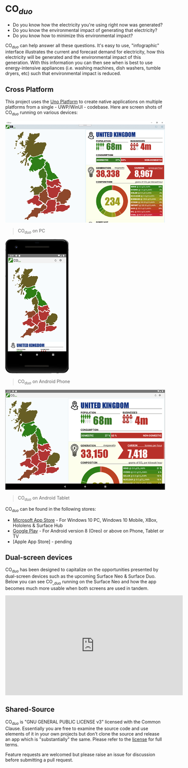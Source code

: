 # CO<sub>_duo_</sub>

* Do you know how the electricity you're using right now was generated?
* Do you know the environmental impact of generating that electricity?
* Do you know how to minimize this environmental impact?

CO<sub>_duo_</sub> can help answer all these questions. It's easy to use, "infographic" interface illustrates the current and forecast demand for electricity, how this electricity will be generated and the environmental impact of this generation. With this information you can then see when is best to use energy-intensive appliances (i.e. washing machines, dish washers, tumble dryers, etc) such that environmental impact is reduced.

## Cross Platform

This project uses the [Uno Platform](https://platform.uno/) to create native applications on multiple platforms from a single - UWP/WinUI - codebase. Here are screen shots of CO<sub>_duo_</sub> running on various devices:

![CO<sub>_duo_</sub> on PC](images/Screen1.png)
> CO<sub>_duo_</sub> on PC

![CO<sub>_duo_</sub> on Android Phone](images/RunningOnAndroidPhone.png)
> CO<sub>_duo_</sub> on Android Phone

![CO<sub>_duo_</sub> on Android Tablet](images/RunningOnAndroidTablet.png)
> CO<sub>_duo_</sub> on Android Tablet

CO<sub>_duo_</sub> can be found in the following stores:

* [Microsoft App Store](https://www.microsoft.com/en-gb/p/coduo/9php2cf3z997) - For Windows 10 PC, Windows 10 Mobile, XBox, Hololens & Surface Hub  
* [Google Play](https://play.google.com/store/apps/details?id=solutions.onecog.coduo) - For Android version 8 (Oreo) or above on Phone, Tablet or TV
* [Apple App Store] - pending

## Dual-screen devices

CO<sub>_duo_</sub> has been designed to capitalize on the opportunities presented by dual-screen devices such as the upcoming Surface Neo & Surface Duo. Below you can see CO<sub>_duo</sub> running on the Surface Neo and how the app becomes much more usable when both screens are used in tandem.

<iframe src="http://www.youtube.com/embed/8vArkQ8m4L4"
   width="560" height="315" frameborder="0" allowfullscreen></iframe>

## Shared-Source

CO<sub>_duo_</sub> is "GNU GENERAL PUBLIC LICENSE v3" licensed with the Common Clause. Essentially you are free to examine the source code and use elements of it in your own projects but don't clone the source and release an app which is "substantially" the same. Please refer to the [license](https://github.com/ibebbs/CODuo/blob/master/LICENSE) for full terms.

Feature requests are welcomed but please raise an issue for discussion before submitting a pull request.